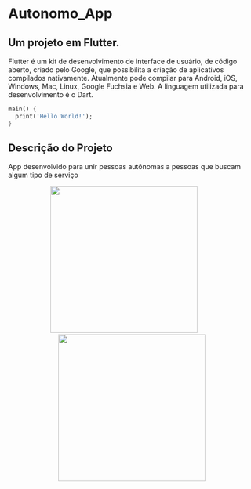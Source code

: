 

# Autonomo_App

## Um projeto em **Flutter**.

<p align="left">Flutter é um kit de desenvolvimento de interface de usuário, de código aberto, criado pelo Google, que possibilita a criação de aplicativos compilados nativamente. Atualmente pode compilar para Android, iOS, Windows, Mac, Linux, Google Fuchsia e Web. A linguagem utilizada para desenvolvimento é o Dart.
</p>


```dart
main() {
  print('Hello World!');
}
```

   ## Descrição do Projeto 
   <p align="left">App desenvolvido para unir pessoas autônomas a pessoas que buscam algum tipo de serviço </p>


<div align="center">
<img src="https://user-images.githubusercontent.com/40217599/106942876-70cd5600-6703-11eb-9678-6ca90d7bf915.gif" width="300">
 &nbsp &nbsp  &nbsp &nbsp
<img src="https://user-images.githubusercontent.com/40217599/106943067-b2f69780-6703-11eb-8413-7e62ba4d6643.gif" width="300">
</div>
